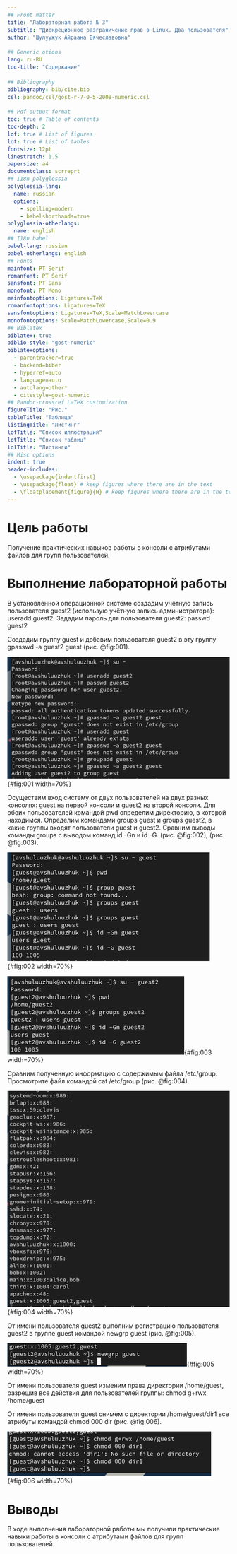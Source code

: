 ```yaml
---
## Front matter
title: "Лабораторная работа № 3"
subtitle: "Дискреционное разграничение прав в Linux. Два пользователя"
author: "Шулуужук Айраана Вячеславовна"

## Generic otions
lang: ru-RU
toc-title: "Содержание"

## Bibliography
bibliography: bib/cite.bib
csl: pandoc/csl/gost-r-7-0-5-2008-numeric.csl

## Pdf output format
toc: true # Table of contents
toc-depth: 2
lof: true # List of figures
lot: true # List of tables
fontsize: 12pt
linestretch: 1.5
papersize: a4
documentclass: scrreprt
## I18n polyglossia
polyglossia-lang:
  name: russian
  options:
	- spelling=modern
	- babelshorthands=true
polyglossia-otherlangs:
  name: english
## I18n babel
babel-lang: russian
babel-otherlangs: english
## Fonts
mainfont: PT Serif
romanfont: PT Serif
sansfont: PT Sans
monofont: PT Mono
mainfontoptions: Ligatures=TeX
romanfontoptions: Ligatures=TeX
sansfontoptions: Ligatures=TeX,Scale=MatchLowercase
monofontoptions: Scale=MatchLowercase,Scale=0.9
## Biblatex
biblatex: true
biblio-style: "gost-numeric"
biblatexoptions:
  - parentracker=true
  - backend=biber
  - hyperref=auto
  - language=auto
  - autolang=other*
  - citestyle=gost-numeric
## Pandoc-crossref LaTeX customization
figureTitle: "Рис."
tableTitle: "Таблица"
listingTitle: "Листинг"
lofTitle: "Список иллюстраций"
lotTitle: "Список таблиц"
lolTitle: "Листинги"
## Misc options
indent: true
header-includes:
  - \usepackage{indentfirst}
  - \usepackage{float} # keep figures where there are in the text
  - \floatplacement{figure}{H} # keep figures where there are in the text
---
```


# Цель работы

Получение практических навыков работы в консоли с атрибутами файлов для групп пользователей.

# Выполнение лабораторной работы

В установленной операционной системе создадим учётную запись пользователя guest2 (использую учётную запись администратора): useradd guest2. Зададим пароль для пользователя guest2: passwd guest2

Создадим группу guest и добавим пользователя guest2 в эту группу
gpasswd -a guest2 guest  (рис. @fig:001).

![добавление пользователя и создание группы](image/1.png){#fig:001 width=70%}

Осуществим вход систему от двух пользователей на двух разных консолях: guest на первой консоли и guest2 на второй консоли. Для обоих пользователей командой pwd определим директорию, в которой находимся. Определим командами
groups guest и groups guest2, в какие группы входят пользователи guest и guest2. Сравним выводы команды groups с выводом команд id -Gn и id -G. (рис. @fig:002), (рис. @fig:003).

![вход в систему под именем пользователя guest](image/2.png){#fig:002 width=70%}

![вход в систему под именем пользователя guest2](image/3.png){#fig:003 width=70%}

Сравним полученную информацию с содержимым файла /etc/group. Просмотрите файл командой cat /etc/group (рис. @fig:004).

![просмотр файла /etc/group](image/4.png){#fig:004 width=70%}

От имени пользователя guest2 выполним регистрацию пользователя guest2 в группе guest командой newgrp guest (рис. @fig:005).

![просмотр файла /etc/group](image/5.png){#fig:005 width=70%}

От имени пользователя guest изменим права директории /home/guest, разрешив все действия для пользователей группы:
chmod g+rwx /home/guest

От имени пользователя guest снимем с директории /home/guest/dir1 все атрибуты командой
chmod 000 dir (рис. @fig:006).

![изменение прав доступа каталога dir1](image/6.png){#fig:006 width=70%}

# Выводы

В ходе выполнения лабораторной рвботы мы получили практические навыки работы в консоли с атрибутами файлов для групп пользователей.

